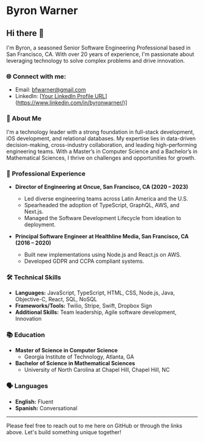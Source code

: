 # Byron Warner

## Hi there 👋

I'm Byron, a seasoned Senior Software Engineering Professional based in San Francisco, CA. With over 20 years of experience, I'm passionate about leveraging technology to solve complex problems and drive innovation.

### 🌐 Connect with me:

- Email: [bfwarner@gmail.com](mailto:bfwarner@gmail.com)
- LinkedIn: [[Your LinkedIn Profile URL](https://www.linkedin.com/in/byronwarner/)](https://www.linkedin.com/in/byronwarner/)]

### 📖 About Me

I'm a technology leader with a strong foundation in full-stack development, iOS development, and relational databases. My expertise lies in data-driven decision-making, cross-industry collaboration, and leading high-performing engineering teams. With a Master’s in Computer Science and a Bachelor’s in Mathematical Sciences, I thrive on challenges and opportunities for growth.

### 💼 Professional Experience

- **Director of Engineering at Oncue, San Francisco, CA (2020 – 2023)**
  - Led diverse engineering teams across Latin America and the U.S.
  - Spearheaded the adoption of TypeScript, GraphQL, AWS, and Next.js.
  - Managed the Software Development Lifecycle from ideation to deployment.

- **Principal Software Engineer at Healthline Media, San Francisco, CA (2016 – 2020)**
  - Built new implementations using Node.js and React.js on AWS.
  - Developed GDPR and CCPA compliant systems.

### 🛠 Technical Skills

- **Languages:** JavaScript, TypeScript, HTML, CSS, Node.js, Java, Objective-C, React, SQL, NoSQL
- **Frameworks/Tools:** Twilio, Stripe, Swift, Dropbox Sign
- **Additional Skills:** Team leadership, Agile software development, Innovation

### 📚 Education

- **Master of Science in Computer Science**
  - Georgia Institute of Technology, Atlanta, GA
- **Bachelor of Science in Mathematical Sciences**
  - University of North Carolina at Chapel Hill, Chapel Hill, NC

### 🗣 Languages

- **English:** Fluent
- **Spanish:** Conversational

---

Please feel free to reach out to me here on GitHub or through the links above. Let's build something unique together!
